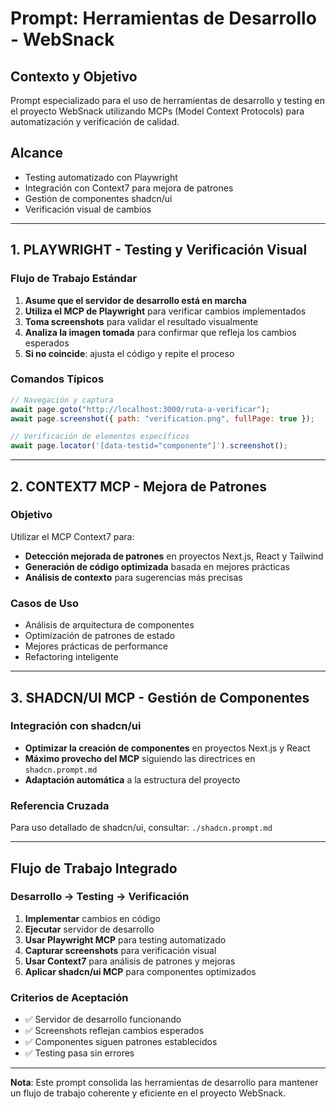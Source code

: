 # Prompt: Herramientas de Desarrollo - WebSnack

## **Contexto y Objetivo**

Prompt especializado para el uso de herramientas de desarrollo y testing en el proyecto WebSnack utilizando MCPs (Model Context Protocols) para automatización y verificación de calidad.

## **Alcance**

- Testing automatizado con Playwright
- Integración con Context7 para mejora de patrones
- Gestión de componentes shadcn/ui
- Verificación visual de cambios

---

## **1. PLAYWRIGHT - Testing y Verificación Visual**

### **Flujo de Trabajo Estándar**

1. **Asume que el servidor de desarrollo está en marcha**
2. **Utiliza el MCP de Playwright** para verificar cambios implementados
3. **Toma screenshots** para validar el resultado visualmente
4. **Analiza la imagen tomada** para confirmar que refleja los cambios esperados
5. **Si no coincide**: ajusta el código y repite el proceso

### **Comandos Típicos**

```javascript
// Navegación y captura
await page.goto("http://localhost:3000/ruta-a-verificar");
await page.screenshot({ path: "verification.png", fullPage: true });

// Verificación de elementos específicos
await page.locator('[data-testid="componente"]').screenshot();
```

---

## **2. CONTEXT7 MCP - Mejora de Patrones**

### **Objetivo**

Utilizar el MCP Context7 para:

- **Detección mejorada de patrones** en proyectos Next.js, React y Tailwind
- **Generación de código optimizada** basada en mejores prácticas
- **Análisis de contexto** para sugerencias más precisas

### **Casos de Uso**

- Análisis de arquitectura de componentes
- Optimización de patrones de estado
- Mejores prácticas de performance
- Refactoring inteligente

---

## **3. SHADCN/UI MCP - Gestión de Componentes**

### **Integración con shadcn/ui**

- **Optimizar la creación de componentes** en proyectos Next.js y React
- **Máximo provecho del MCP** siguiendo las directrices en `shadcn.prompt.md`
- **Adaptación automática** a la estructura del proyecto

### **Referencia Cruzada**

Para uso detallado de shadcn/ui, consultar: `./shadcn.prompt.md`

---

## **Flujo de Trabajo Integrado**

### **Desarrollo → Testing → Verificación**

1. **Implementar** cambios en código
2. **Ejecutar** servidor de desarrollo
3. **Usar Playwright MCP** para testing automatizado
4. **Capturar screenshots** para verificación visual
5. **Usar Context7** para análisis de patrones y mejoras
6. **Aplicar shadcn/ui MCP** para componentes optimizados

### **Criterios de Aceptación**

- ✅ Servidor de desarrollo funcionando
- ✅ Screenshots reflejan cambios esperados
- ✅ Componentes siguen patrones establecidos
- ✅ Testing pasa sin errores

---

**Nota**: Este prompt consolida las herramientas de desarrollo para mantener un flujo de trabajo coherente y eficiente en el proyecto WebSnack.
